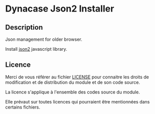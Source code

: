 # Dynacase Json2 Installer

## Description

Json management for older browser.

Install [json2](https://github.com/douglascrockford/JSON-js) javascript library.

## Licence

Merci de vous référer au fichier [LICENSE](LICENSE) pour connaitre les droits
de modification et de distribution du module et de son code source.

La licence s'applique à l'ensemble des codes source du module. 

Elle prévaut sur toutes licences qui pourraient être mentionnées dans certains
fichiers.
